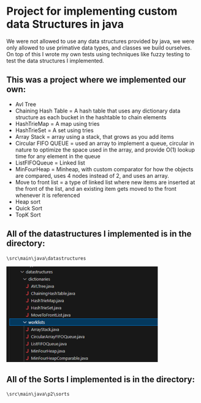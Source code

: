 # Project for implementing custom data Structures in java
We were not allowed to use any data structures provided by java, we were only allowed to use primative data types, and classes we build ourselves.
On top of this I wrote my own tests using techniques like fuzzy testing to test the data structures I implemented.

## This was a project where we implemented our own: 

- Avl Tree
- Chaining Hash Table = A hash table that uses any dictionary data structure as each bucket in the hashtable to chain elements
- HashTrieMap = A map using tries
- HashTrieSet = A set using tries
- Array Stack = array using a stack, that grows as you add items
- Circular FIFO QUEUE = used an array to implement a queue, circular in nature to optimize the space used in the array, and provide O(1) lookup time for any element in the queue
- ListFIFOQueue = Linked list
- MinFourHeap = Minheap, with custom comparator for how the objects are compared, uses 4 nodes instead of 2, and uses an array.
- Move to front list = a type of linked list where new items are inserted at the front of the list, and an existing item gets moved to the front whenever it is referenced
- Heap sort
- Quick Sort
- TopK Sort

## All of the datastructures I implemented is in the directory: 
```bash
\src\main\java\datastructures
```


<p float="left">
  <img src="files.png?raw=true" height="250">
</p>

## All of the Sorts I implemented is in the directory: 
```bash
\src\main\java\p2\sorts
```

